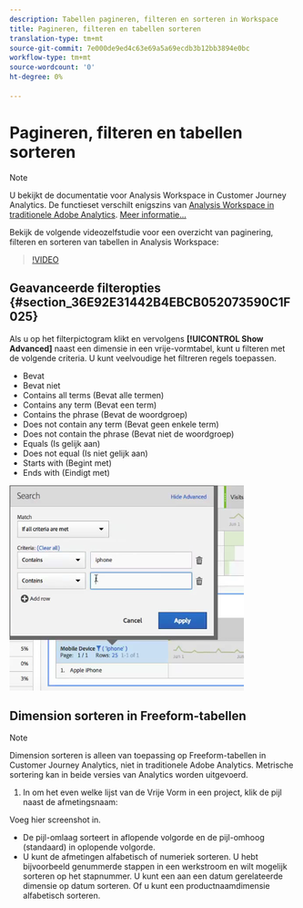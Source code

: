 ```yaml
---
description: Tabellen pagineren, filteren en sorteren in Workspace
title: Pagineren, filteren en tabellen sorteren
translation-type: tm+mt
source-git-commit: 7e000de9ed4c63e69a5a69ecdb3b12bb3894e0bc
workflow-type: tm+mt
source-wordcount: '0'
ht-degree: 0%

---
```



# Pagineren, filteren en tabellen sorteren

>[!NOTE]
>
>U bekijkt de documentatie voor Analysis Workspace in Customer Journey Analytics. De functieset verschilt enigszins van [Analysis Workspace in traditionele Adobe Analytics](https://docs.adobe.com/content/help/en/analytics/analyze/analysis-workspace/home.html). [Meer informatie...](/help/getting-started/cja-aa.md)

Bekijk de volgende videozelfstudie voor een overzicht van paginering, filteren en sorteren van tabellen in Analysis Workspace:

>[!VIDEO](https://video.tv.adobe.com/v/23968)

## Geavanceerde filteropties {#section_36E92E31442B4EBCB052073590C1F025}

Als u op het filterpictogram klikt en vervolgens **[!UICONTROL Show Advanced]** naast een dimensie in een vrije-vormtabel, kunt u filteren met de volgende criteria. U kunt veelvoudige het filtreren regels toepassen.

* Bevat
* Bevat niet
* Contains all terms (Bevat alle termen)
* Contains any term (Bevat een term)
* Contains the phrase (Bevat de woordgroep)
* Does not contain any term (Bevat geen enkele term)
* Does not contain the phrase (Bevat niet de woordgroep)
* Equals (Is gelijk aan)
* Does not equal (Is niet gelijk aan)
* Starts with (Begint met)
* Ends with (Eindigt met)

![](assets/advanced-filter.png)

## Dimension sorteren in Freeform-tabellen

>[!NOTE]
>
>Dimension sorteren is alleen van toepassing op Freeform-tabellen in Customer Journey Analytics, niet in traditionele Adobe Analytics. Metrische sortering kan in beide versies van Analytics worden uitgevoerd.

1. In om het even welke lijst van de Vrije Vorm in een project, klik de pijl naast de afmetingsnaam:

Voeg hier screenshot in.

* De pijl-omlaag sorteert in aflopende volgorde en de pijl-omhoog (standaard) in oplopende volgorde.
* U kunt de afmetingen alfabetisch of numeriek sorteren. U hebt bijvoorbeeld genummerde stappen in een werkstroom en wilt mogelijk sorteren op het stapnummer. U kunt een aan een datum gerelateerde dimensie op datum sorteren. Of u kunt een productnaamdimensie alfabetisch sorteren.